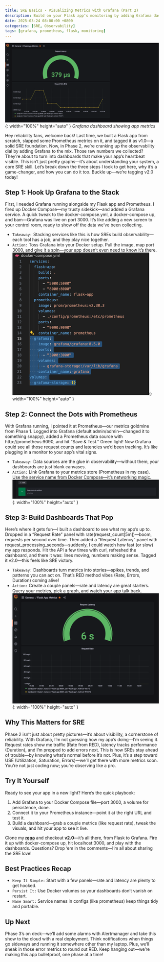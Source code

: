 ```yaml
---
title: SRE Basics - Visualizing Metrics with Grafana (Part 2)
description: Build on your Flask app’s monitoring by adding Grafana dashboards to visualize Prometheus metrics and enhance reliability.
date: 2025-03-24 08:00:00 +0800
categories: [SRE, Observability]
tags: [grafana, prometheus, flask, monitoring]
---
```


![Desktop View](/assets/img/posts/20250324/grafana-dashboard.png){: width="100%" height="auto" }
_Grafana dashboard showing app metrics_

Hey reliability fans, welcome back! Last time, we built a Flask app from scratch, slapped some Prometheus metrics on it, and tagged it as v1.0—a solid SRE foundation. Now, in Phase 2, we’re cranking up the observability dial by adding Grafana to the mix. Those raw numbers we collected? They’re about to turn into dashboards that make your app’s heartbeat visible. This isn’t just pretty graphs—it’s about understanding your system, a core SRE skill. Let’s break down the three steps I took to get here, why it’s a game-changer, and how you can do it too. Buckle up—we’re tagging v2.0 today!

## Step 1: Hook Up Grafana to the Stack
First, I needed Grafana running alongside my Flask app and Prometheus. I fired up Docker Compose—my trusty sidekick—and added a Grafana service. A quick tweak to the docker-compose.yml, a docker-compose up, and bam—Grafana was live on port 3000. It’s like adding a new screen to your control room, ready to show off the data we’ve been collecting.

- `Takeaway:` Stacking services like this is how SREs build observability—each tool has a job, and they play nice together.
- `Action:` Toss Grafana into your Docker setup. Pull the image, map port 3000, and give it a spin—your app doesn’t even need to know it’s there.
![Desktop View](/assets/img/posts/20250324/docker-compose.png){: width="100%" height="auto" }

## Step 2: Connect the Dots with Prometheus
With Grafana running, I pointed it at Prometheus—our metrics goldmine from Phase 1. Logged into Grafana (default admin/admin—changed it to something snappy), added a Prometheus data source with http://prometheus:9090, and hit “Save & Test.” Green light! Now Grafana could see all those request counts and latencies we’d been tracking. It’s like plugging in a monitor to your app’s vital signs.

- `Takeaway:` Data sources are the glue in observability—without them, your dashboards are just blank canvases.
- `Action:` Link Grafana to your metrics store (Prometheus in my case). Use the service name from Docker Compose—it’s networking magic.
![Desktop View](/assets/img/posts/20250324/grafana-data-source.png){: width="100%" height="auto" }

## Step 3: Build Dashboards That Pop
Here’s where it gets fun—I built a dashboard to see what my app’s up to. Dropped in a “Request Rate” panel with rate(request_count[5m])—boom, requests per second over time. Then added a “Request Latency” panel with request_processing_seconds—suddenly, I could watch how fast (or slow) my app responds. Hit the API a few times with curl, refreshed the dashboard, and there it was: lines moving, numbers making sense. Tagged it v2.0—this feels like SRE victory.

- `Takeaway:` Dashboards turn metrics into stories—spikes, trends, and patterns you can act on. That’s RED method vibes (Rate, Errors, Duration) coming alive!
- `Action:` Create a couple panels—rate and latency are great starters. Query your metrics, pick a graph, and watch your app talk back.
![Desktop View](/assets/img/posts/20250324/grafana-panels.png){: width="100%" height="auto" }

## Why This Matters for SRE
Phase 2 isn’t just about pretty pictures—it’s about visibility, a cornerstone of reliability. With Grafana, I’m not guessing how my app’s doing—I’m seeing it. Request rates show me traffic (Rate from RED), latency tracks performance (Duration), and I’m prepped to add errors next. This is how SREs stay ahead of trouble—by knowing what’s normal before it’s not. Plus, it’s a step toward USE (Utilization, Saturation, Errors)—we’ll get there with more metrics soon. You’re not just coding now; you’re observing like a pro.

## Try It Yourself
Ready to see your app in a new light? Here’s the quick playbook:

1. Add Grafana to your Docker Compose file—port 3000, a volume for persistence, done.
2. Connect it to your Prometheus instance—point it at the right URL and test it.
3. Build a dashboard—grab a couple metrics (like request rate), tweak the visuals, and hit your app to see it live.

Clone my [**repo**](https://github.com/Rick-Houser/system-prism) and checkout **v2.0**—it’s all there, from Flask to Grafana. Fire it up with docker-compose up, hit localhost:3000, and play with the dashboards. Questions? Drop ‘em in the comments—I’m all about sharing the SRE love!

## Best Practices Recap
- `Keep It Simple:` Start with a few panels—rate and latency are plenty to get hooked.
- `Persist It:` Use Docker volumes so your dashboards don’t vanish on restart.
- `Name Smart:` Service names in configs (like prometheus) keep things tidy and portable.

## Up Next
Phase 3’s on deck—we’ll add some alarms with Alertmanager and take this show to the cloud with a real deployment. Think notifications when things go sideways and running it somewhere other than my laptop. Plus, we’ll sneak in those error metrics to round out RED. Keep hanging out—we’re making this app bulletproof, one phase at a time!